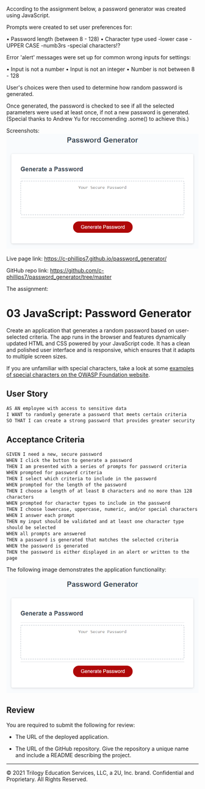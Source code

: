 According to the assignment below, a password generator was created using JavaScript.

Prompts were created to set user preferences for:

• Password length (between 8 - 128)
• Character type used
    -lower case
    -UPPER CASE
    -numb3rs
    -special characters!?


Error 'alert' messages were set up for common wrong inputs for settings:

• Input is not a number
• Input is not an integer
• Number is not between 8 - 128


User's choices were then used to determine how random password is generated.


Once generated, the password is checked to see if all the selected parameters were used at least once, if not a new password is generated.
(Special thanks to Andrew Yu for reccomending .some() to achieve this.)


Screenshots:
![Screenshot](https://github.com/c-phillips7/password_generator/blob/master/Assets/password_generator_screenshot.png?raw=true)



Live page link:
https://c-phillips7.github.io/password_generator/

GitHub repo link:
https://github.com/c-phillips7/password_generator/tree/master



The assignment:
# 03 JavaScript: Password Generator

Create an application that generates a random password based on user-selected criteria. The app runs in the browser and features dynamically updated HTML and CSS powered by your JavaScript code. It has a clean and polished user interface and is responsive, which ensures that it adapts to multiple screen sizes.

If you are unfamiliar with special characters, take a look at some [examples of special characters on the OWASP Foundation website](https://www.owasp.org/index.php/Password_special_characters).

## User Story

```
AS AN employee with access to sensitive data
I WANT to randomly generate a password that meets certain criteria
SO THAT I can create a strong password that provides greater security
```

## Acceptance Criteria

```
GIVEN I need a new, secure password
WHEN I click the button to generate a password
THEN I am presented with a series of prompts for password criteria
WHEN prompted for password criteria
THEN I select which criteria to include in the password
WHEN prompted for the length of the password
THEN I choose a length of at least 8 characters and no more than 128 characters
WHEN prompted for character types to include in the password
THEN I choose lowercase, uppercase, numeric, and/or special characters
WHEN I answer each prompt
THEN my input should be validated and at least one character type should be selected
WHEN all prompts are answered
THEN a password is generated that matches the selected criteria
WHEN the password is generated
THEN the password is either displayed in an alert or written to the page
```

The following image demonstrates the application functionality:

![An app window with the label Password Generator, an input field labeled Your Secure Password, and a Generate Password button.](./Assets/03-javascript-homework-demo.png)

## Review

You are required to submit the following for review:

* The URL of the deployed application.

* The URL of the GitHub repository. Give the repository a unique name and include a README describing the project.

- - -
© 2021 Trilogy Education Services, LLC, a 2U, Inc. brand. Confidential and Proprietary. All Rights Reserved.
